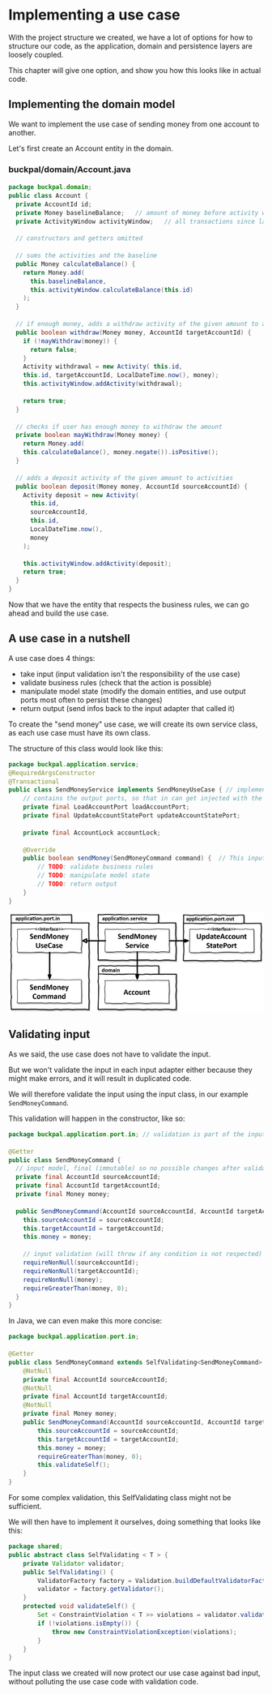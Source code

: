 # Implementing a use case

With the project structure we created, we have a lot of options for how to structure our code, as the application, domain and persistence layers are loosely coupled.

This chapter will give one option, and show you how this looks like in actual code.

## Implementing the domain model

We want to implement the use case of sending money from one account to another.

Let's first create an Account entity in the domain.

### buckpal/domain/Account.java

```java
package buckpal.domain;
public class Account {
  private AccountId id;
  private Money baselineBalance;   // amount of money before activity window
  private ActivityWindow activityWindow;   // all transactions since last save of baseline balance
  
  // constructors and getters omitted
  
  // sums the activities and the baseline
  public Money calculateBalance() { 
    return Money.add(
      this.baselineBalance, 
      this.activityWindow.calculateBalance(this.id)
    );
  }

  // if enough money, adds a withdraw activity of the given amount to activities
  public boolean withdraw(Money money, AccountId targetAccountId) {
    if (!mayWithdraw(money)) {
      return false; 
    }
    Activity withdrawal = new Activity( this.id,
    this.id, targetAccountId, LocalDateTime.now(), money);
    this.activityWindow.addActivity(withdrawal);

    return true; 
  }

  // checks if user has enough money to withdraw the amount
  private boolean mayWithdraw(Money money) { 
    return Money.add(
    this.calculateBalance(), money.negate()).isPositive();
  }

  // adds a deposit activity of the given amount to activities
  public boolean deposit(Money money, AccountId sourceAccountId) {
    Activity deposit = new Activity(
      this.id, 
      sourceAccountId, 
      this.id, 
      LocalDateTime.now(), 
      money
    );

    this.activityWindow.addActivity(deposit);
    return true; 
  }
}
```

Now that we have the entity that respects the business rules, we can go ahead and build the use case.

## A use case in a nutshell

A use case does 4 things:
- take input (input validation isn't the responsibility of the use case)
- validate business rules (check that the action is possible)
- manipulate model state (modify the domain entities, and use output ports most often to persist these changes)
- return output (send infos back to the input adapter that called it)

To create the "send money" use case, we will create its own service class, as each use case must have its own class.

The structure of this class would look like this:

```java
package buckpal.application.service;
@RequiredArgsConstructor
@Transactional
public class SendMoneyService implements SendMoneyUseCase { // implements the input port interface to be called by the input adapters
    // contains the output ports, so that in can get injected with the output adapters
    private final LoadAccountPort loadAccountPort;
    private final UpdateAccountStatePort updateAccountStatePort;

    private final AccountLock accountLock;

    @Override
    public boolean sendMoney(SendMoneyCommand command) {  // This input command will be responsible for the input validation
        // TODO: validate business rules
        // TODO: manipulate model state
        // TODO: return output
    }
}
```

![use case graph](./assets/6.png)

## Validating input

As we said, the use case does not have to validate the input.

But we won't validate the input in each input adapter either because they might make errors, and it will result in duplicated code.

We will therefore validate the input using the input class, in our example `SendMoneyCommand`.

This validation will happen in the constructor, like so:

```java
package buckpal.application.port.in; // validation is part of the input port (inside the hexagon)

@Getter
public class SendMoneyCommand {
  // input model, final (immutable) so no possible changes after validation
  private final AccountId sourceAccountId;
  private final AccountId targetAccountId;
  private final Money money;

  public SendMoneyCommand(AccountId sourceAccountId, AccountId targetAccountId, Money money) {
    this.sourceAccountId = sourceAccountId;
    this.targetAccountId = targetAccountId;
    this.money = money;

    // input validation (will throw if any condition is not respected)
    requireNonNull(sourceAccountId);
    requireNonNull(targetAccountId);
    requireNonNull(money);
    requireGreaterThan(money, 0);
  }
}
```

In Java, we can even make this more concise:

```java
package buckpal.application.port.in;

@Getter
public class SendMoneyCommand extends SelfValidating<SendMoneyCommand> {
    @NotNull
    private final AccountId sourceAccountId;
    @NotNull
    private final AccountId targetAccountId;
    @NotNull
    private final Money money;
    public SendMoneyCommand(AccountId sourceAccountId, AccountId targetAccountId, Money money) {
        this.sourceAccountId = sourceAccountId;
        this.targetAccountId = targetAccountId;
        this.money = money;
        requireGreaterThan(money, 0);
        this.validateSelf();
    }
}
```

For some complex validation, this SelfValidating class might not be sufficient.

We will then have to implement it ourselves, doing something that looks like this:

```java
package shared;
public abstract class SelfValidating < T > {
    private Validator validator;
    public SelfValidating() {
        ValidatorFactory factory = Validation.buildDefaultValidatorFactory();
        validator = factory.getValidator();
    }
    protected void validateSelf() {
        Set < ConstraintViolation < T >> violations = validator.validate((T) this);
        if (!violations.isEmpty()) {
            throw new ConstraintViolationException(violations);
        }
    }
}
```

The input class we created will now protect our use case against bad input, without polluting the use case code with validation code.
